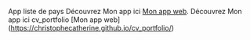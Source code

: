 App liste de pays
Découvrez Mon app ici [Mon app web]( https://christophecatherine.github.io/cv_portfolio/).
Découvrez Mon app ici cv_portfolio [Mon app web] (https://christophecatherine.github.io/cv_portfolio/)
